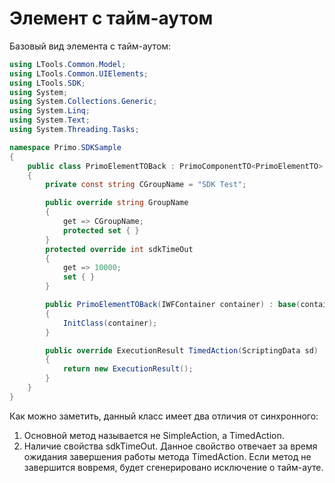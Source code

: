 # Элемент с тайм-аутом

Базовый вид элемента с тайм-аутом:

```csharp
using LTools.Common.Model;
using LTools.Common.UIElements;
using LTools.SDK;
using System;
using System.Collections.Generic;
using System.Linq;
using System.Text;
using System.Threading.Tasks;

namespace Primo.SDKSample
{
    public class PrimoElementTOBack : PrimoComponentTO<PrimoElementTO>
    {
        private const string CGroupName = "SDK Test";

        public override string GroupName
        {
            get => CGroupName;
            protected set { }
        }
        protected override int sdkTimeOut 
        { 
            get => 10000;
            set { } 
        }

        public PrimoElementTOBack(IWFContainer container) : base(container)
        {
            InitClass(container);
        }

        public override ExecutionResult TimedAction(ScriptingData sd)
        {
            return new ExecutionResult();
        }
    }
}

```

Как можно заметить, данный класс имеет два отличия от синхронного:

1. Основной метод называется не SimpleAction, а TimedAction.
2. Наличие свойства sdkTimeOut. Данное свойство отвечает за время ожидания завершения работы метода TimedAction. Если метод не завершится вовремя, будет сгенерировано исключение о тайм-ауте.
